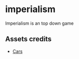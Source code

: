 # imperialism
Imperialism is an top down game

## Assets credits
- [Cars](https://lushmustache.itch.io/pixelcars)